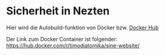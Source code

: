 # Sicherheit in Nezten 

Hier wird die Autobuild-funktion von Docker bzw. [Docker Hub](https://hub.docker.com)

Der Link zum Docker Container ist folgender:
https://hub.docker.com/r/timodjatomika/sine-website/
